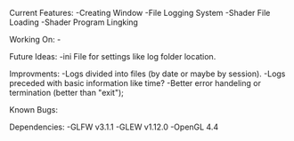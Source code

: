 Current Features:
	-Creating Window
	-File Logging System
	-Shader File Loading
	-Shader Program Lingking

Working On:
	-

Future Ideas:
	-ini File for settings like log folder location.

Improvments:
	-Logs divided into files (by date or maybe by session).
	-Logs preceded with basic information like time?
	-Better error handeling or termination (better than "exit");
	
Known Bugs:

Dependencies:
	-GLFW v3.1.1
	-GLEW v1.12.0
	-OpenGL 4.4